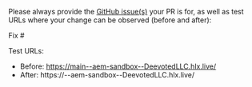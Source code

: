Please always provide the [GitHub issue(s)](../issues) your PR is for, as well as test URLs where your change can be observed (before and after):

Fix #<gh-issue-id>

Test URLs:
- Before: https://main--aem-sandbox--DeevotedLLC.hlx.live/
- After: https://<branch>--aem-sandbox--DeevotedLLC.hlx.live/

